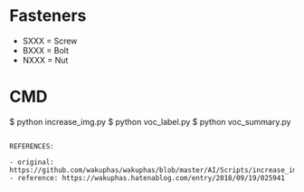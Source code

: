 # Fasteners

- SXXX = Screw
- BXXX = Bolt
- NXXX = Nut

# CMD

$ python increase_img.py
$ python voc_label.py
$ python voc_summary.py
```

REFERENCES:

- original: https://github.com/wakuphas/wakuphas/blob/master/AI/Scripts/increase_img.py
- reference: https://wakuphas.hatenablog.com/entry/2018/09/19/025941
